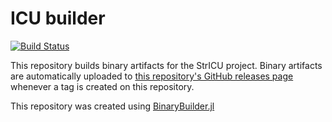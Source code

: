 # ICU builder

[![Build Status](https://travis-ci.org/JuliaString/ICUBuilder.svg?branch=master)](https://travis-ci.org/JuliaString/ICUBuilder)

This repository builds binary artifacts for the StrICU project. Binary artifacts are automatically uploaded to [this repository's GitHub releases page](https://github.com/JuliaString/ICUBuilder/releases) whenever a tag is created on this repository.

This repository was created using [BinaryBuilder.jl](https://github.com/JuliaPackaging/BinaryBuilder.jl)

